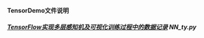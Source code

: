 #### TensorDemo文件说明
##### [TensorFlow实现多层感知机及可视化训练过程中的数据记录](http://blog.csdn.net/u014732537/article/details/79412672) NN_ty.py
